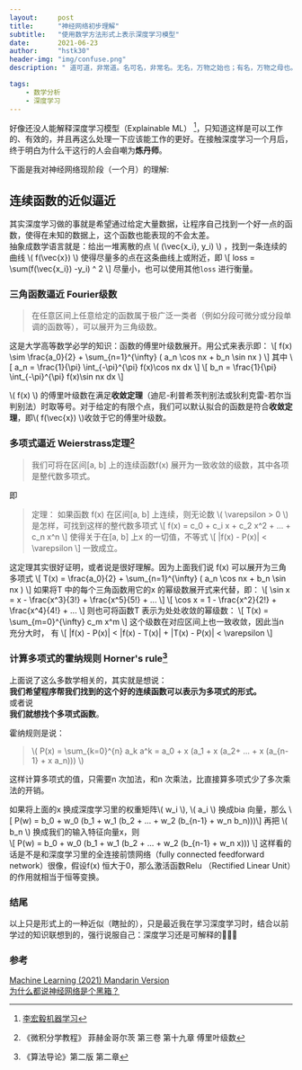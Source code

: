 ```yaml
---
layout:     post
title:      "神经网络初步理解"
subtitle: 	"使用数学方法形式上表示深度学习模型"
date:       2021-06-23
author:     "hstk30"
header-img: "img/confuse.png"
description: " 道可道，非常道。名可名，非常名。无名，万物之始也；有名，万物之母也。故恒无欲也，以观其眇；恒有欲也，以观其所徼。两者同出，异名同谓。玄之又玄，众眇之门。"

tags:
    - 数学分析
    - 深度学习
---
```



好像还没人能解释深度学习模型（Explainable ML）
[^ML-Lee]，只知道这样是可以工作的、有效的，并且再这么处理一下应该能工作的更好。在接触深度学习一个月后，终于明白为什么干这行的人会自嘲为**炼丹师**。 

下面是我对神经网络现阶段（一个月）的理解: 

## 连续函数的近似逼近

其实深度学习做的事就是希望通过给定大量数据，让程序自己找到一个好一点的函数，使得在未知的数据上，这个函数也能表现的不会太差。  
抽象成数学语言就是：给出一堆离散的点 \\( (\vec{x_i}, y_i) \\) ，找到一条连续的曲线 \\( f(\vec{x}) \\) 使得尽量多的点在这条曲线上或附近，即 
\\[ loss = \sum(f(\vec{x_i}) -y_i) ^ 2 \\] 
尽量小，也可以使用其他`loss` 进行衡量。

### 三角函数逼近 Fourier级数

> 在任意区间上任意给定的函数属于极广泛一类者（例如分段可微分或分段单调的函数等），可以展开为三角级数。

这是大学高等数学必学的知识：函数的傅里叶级数展开。用公式来表示即：
\\[ f(x) \sim \frac{a_0}{2} + \sum_{n=1}^{\infty} ( a_n \cos nx + b_n \sin nx ) \\]
其中
\\[ a_n = \frac{1}{\pi} \int_{-\pi}^{\pi} f(x)\cos nx dx \\]  \\[ b_n = \frac{1}{\pi} \int_{-\pi}^{\pi} f(x)\sin nx dx  \\]

\\( f(x) \\) 的傅里叶级数在满足**收敛定理**（迪尼-利普希茨判别法或狄利克雷-若尔当判别法）时取等号。对于给定的有限个点，我们可以默认拟合的函数是符合**收敛定理**，即\\( f(\vec{x}) \\)收敛于它的傅里叶级数。


### 多项式逼近 Weierstrass定理[^math]

> 我们可将在区间[a, b] 上的连续函数f(x) 展开为一致收敛的级数，其中各项是整代数多项式。

即

> 定理： 如果函数 f(x) 在区间[a, b] 上连续，则无论数 \\( \varepsilon > 0 \\) 是怎样，可找到这样的整代数多项式
>  \\[ f(x) = c_0 + c_i x + c_2 x^2 + ... + c_n x^n \\] 
> 使得关于在[a, b] 上x 的一切值，不等式 \\[ |f(x) - P(x)| < \varepsilon \\] 一致成立。

这定理其实很好证明，或者说是很好理解。因为上面我们说 f(x) 可以展开为三角多项式
\\[ T(x) = \frac{a_0}{2} + \sum_{n=1}^{\infty} ( a_n \cos nx + b_n \sin nx ) \\]
如果将T 中的每个三角函数用它的x 的幂级数展开式来代替，即：
\\[ \sin x = x - \frac{x^3}{3!} + \frac{x^5}{5!} + ... \\]
\\[ \cos x = 1 - \frac{x^2}{2!} + \frac{x^4}{4!} + ... \\]
则也可将函数T 表示为处处收敛的幂级数：
\\[ T(x) = \sum_{m=0}^{\infty} c_m x^m \\]
这个级数在对应区间上也一致收敛，因此当n 充分大时， 有
\\[ |f(x) - P(x)| < |f(x) - T(x)| + |T(x) - P(x)| < \varepsilon \\]

### 计算多项式的霍纳规则 Horner's rule[^algo]

上面说了这么多数学相关的，其实就是想说：  
**我们希望程序帮我们找到的这个好的连续函数可以表示为多项式的形式。**  
或者说  
**我们就想找个多项式函数**。  

霍纳规则是说：
> \\( P(x) = \sum_{k=0}^{n} a_k a^k  = a_0 + x (a_1 + x (a_2+ ... + x (a_{n-1} + x a_n)))  \\)

这样计算多项式的值，只需要n 次加法，和n 次乘法，比直接算多项式少了多次乘法的开销。  

如果将上面的x 换成深度学习里的权重矩阵\\( w_i \\), \\( a_i \\) 换成bia 向量，那么
\\[ P(w) = b_0 + w_0 (b_1 + w_1 (b_2 + ... + w_2 (b_{n-1} + w_n b_n)))\\]
再把 \\( b_n \\) 换成我们的输入特征向量x，则  
\\[  P(w) = b_0 + w_0 (b_1 + w_1 (b_2 + ... + w_2 (b_{n-1} + w_n x))) \\]
这样看的话是不是和深度学习里的全连接前馈网络（fully connected feedforward network）很像，假设f(x) 恒大于0，那么激活函数Relu （Rectified Linear Unit）的作用就相当于恒等变换。

### 结尾

以上只是形式上的一种近似（瞎扯的），只是最近我在学习深度学习时，结合以前学过的知识联想到的，强行说服自己：深度学习还是可解释的🙏🙏🙏


### 参考

[Machine Learning (2021) Mandarin Version](https://www.youtube.com/playlist?list=PLJV_el3uVTsMhtt7_Y6sgTHGHp1Vb2P2J)  
[为什么都说神经网络是个黑箱？](https://www.zhihu.com/question/263672028)  
 
[^ML-Lee]: [李宏毅机器学习](https://www.youtube.com/watch?v=WQY85vaQfTI&list=PLJV_el3uVTsMhtt7_Y6sgTHGHp1Vb2P2J&index=27&ab_channel=Hung-yiLee)  
[^math]: 《微积分学教程》 菲赫金哥尔茨 第三卷  第十九章 傅里叶级数
[^algo]: 《算法导论》第二版 第二章
